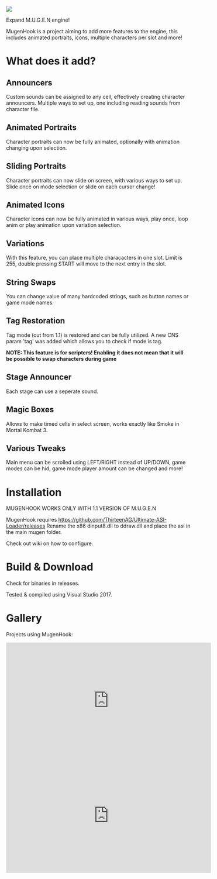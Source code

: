 
![](https://raw.githubusercontent.com/ermaccer/mugenhook/master/wiki/logo.png)

Expand M.U.G.E.N engine!

MugenHook is a project aiming to add more features to the engine, this includes
animated portraits, icons, multiple characters per slot and more!


# What does it add?

## Announcers
Custom sounds can be assigned to any cell, effectively creating character announcers.
Multiple ways to set up, one including reading sounds from character file.

## Animated Portraits
Character portraits can now be fully animated, optionally with animation changing 
upon selection. 

## Sliding Portraits
Character portraits can now slide on screen, with various ways to set up.
Slide once on mode selection or slide on each cursor change!

## Animated Icons
Character icons can now be fully animated in various ways, play once, loop anim or 
play animation upon variation selection.

## Variations
With this feature, you can place multiple characacters in one slot. Limit is 255, 
double pressing START will move to the next entry in the slot.

## String Swaps
You can change value of many hardcoded strings, such as button names or game mode 
names.

## Tag Restoration
Tag mode (cut from 1.1) is restored and can be fully utilized. A new CNS param 'tag' was 
added which allows you to check if mode is tag.

**NOTE: This feature is for scripters! Enabling it does not mean that it will be possible to swap 
characters during game**

## Stage Announcer
Each stage can use a seperate sound.

## Magic Boxes
Allows to make timed cells in select screen, works exactly like Smoke in Mortal Kombat 3.


## Various Tweaks
Main menu can be scrolled using LEFT/RIGHT instead of UP/DOWN, game modes can be hid,
game mode player amount can be changed and more!


# Installation
MUGENHOOK WORKS ONLY WITH 1.1 VERSION OF M.U.G.E.N

MugenHook requires https://github.com/ThirteenAG/Ultimate-ASI-Loader/releases
Rename the x86 dinput8.dll to ddraw.dll and place the asi in the main mugen folder.

Check out wiki on how to configure.


# Build & Download

Check for binaries in releases.

Tested & compiled using Visual Studio 2017.


# Gallery

Projects using MugenHook:
<iframe width="560" height="315" src="https://www.youtube.com/embed/-VKXDrJ7dnM" frameborder="0" allow="accelerometer; autoplay; encrypted-media; gyroscope; picture-in-picture" allowfullscreen></iframe>

<iframe width="560" height="315" src="https://www.youtube.com/embed/wOXgOrwxGNU" title="YouTube video player" frameborder="0" allow="accelerometer; autoplay; clipboard-write; encrypted-media; gyroscope; picture-in-picture" allowfullscreen></iframe>
